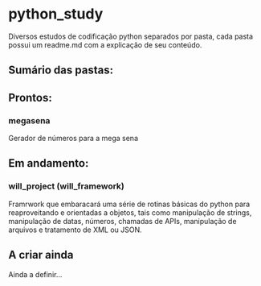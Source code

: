 # python_study

Diversos estudos de codificação python separados por pasta, cada pasta possui um readme.md com a explicação de seu conteúdo.

## Sumário das pastas:

## Prontos:

### megasena
Gerador de números para a mega sena

## Em andamento: 

### will_project (will_framework)
Framrwork que embaracará uma série de rotinas básicas do python para reaproveitando e orientadas a objetos, tais como manipulação de strings, manipulação de datas, números, chamadas de APIs, manipulação de arquivos e tratamento de XML ou JSON.

## A criar ainda

Ainda a definir...
